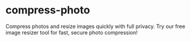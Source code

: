 # compress-photo
Compress photos and resize images quickly with full privacy. Try our free image resizer tool for fast, secure photo compression!
